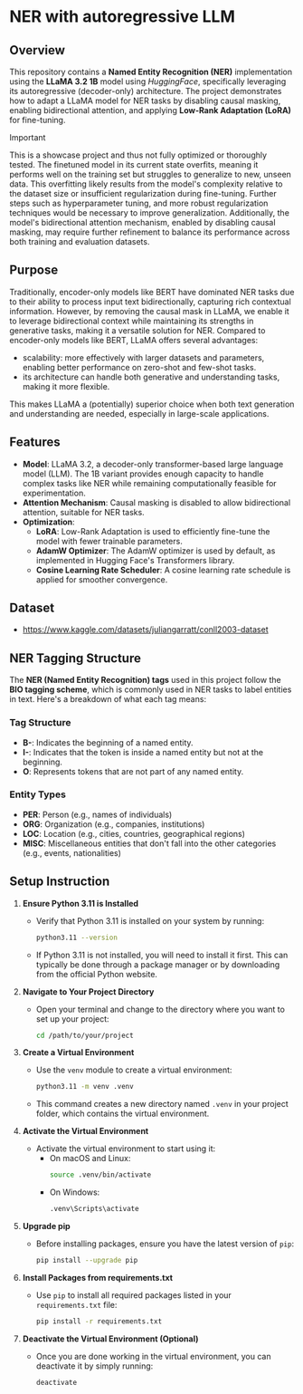 # NER with autoregressive LLM

## Overview

This repository contains a **Named Entity Recognition (NER)** implementation using the **LLaMA 3.2 1B** model using *HuggingFace*, specifically leveraging its autoregressive (decoder-only) architecture. The project demonstrates how to adapt a LLaMA model for NER tasks by disabling causal masking, enabling bidirectional attention, and applying **Low-Rank Adaptation (LoRA)** for fine-tuning. 

> [!IMPORTANT]
> This is a showcase project and thus not fully optimized or thoroughly tested. The finetuned model in its current state overfits, meaning it performs well on the training set but struggles to generalize to new, unseen data. This overfitting likely results from the model's complexity relative to the dataset size or insufficient regularization during fine-tuning. Further steps such as hyperparameter tuning, and more robust regularization techniques would be necessary to improve generalization. Additionally, the model's bidirectional attention mechanism, enabled by disabling causal masking, may require further refinement to balance its performance across both training and evaluation datasets.

## Purpose
Traditionally, encoder-only models like BERT have dominated NER tasks due to their ability to process input text bidirectionally, capturing rich contextual information. However, by removing the causal mask in LLaMA, we enable it to leverage bidirectional context while maintaining its strengths in generative tasks, making it a versatile solution for NER. Compared to encoder-only models like BERT, LLaMA offers several advantages:
* scalability: more effectively with larger datasets and parameters, enabling better performance on zero-shot and few-shot tasks. 
* its architecture can handle both generative and understanding tasks, making it more flexible. 

This makes LLaMA a (potentially) superior choice when both text generation and understanding are needed, especially in large-scale applications.

## Features

- **Model**: LLaMA 3.2, a decoder-only transformer-based large language model (LLM). The 1B variant provides enough capacity to handle complex tasks like NER while remaining computationally feasible for experimentation.
- **Attention Mechanism**: Causal masking is disabled to allow bidirectional attention, suitable for NER tasks.
- **Optimization**:
  - **LoRA**: Low-Rank Adaptation is used to efficiently fine-tune the model with fewer trainable parameters.
  - **AdamW Optimizer**: The AdamW optimizer is used by default, as implemented in Hugging Face's Transformers library.
  - **Cosine Learning Rate Scheduler**: A cosine learning rate schedule is applied for smoother convergence.

## Dataset

* https://www.kaggle.com/datasets/juliangarratt/conll2003-dataset

## NER Tagging Structure

The **NER (Named Entity Recognition) tags** used in this project follow the **BIO tagging scheme**, which is commonly used in NER tasks to label entities in text. Here's a breakdown of what each tag means:

### **Tag Structure**
- **B-**: Indicates the beginning of a named entity.
- **I-**: Indicates that the token is inside a named entity but not at the beginning.
- **O**: Represents tokens that are not part of any named entity.

### **Entity Types**
- **PER**: Person (e.g., names of individuals)
- **ORG**: Organization (e.g., companies, institutions)
- **LOC**: Location (e.g., cities, countries, geographical regions)
- **MISC**: Miscellaneous entities that don't fall into the other categories (e.g., events, nationalities)

## Setup Instruction

1. **Ensure Python 3.11 is Installed**
   - Verify that Python 3.11 is installed on your system by running:
     ```bash
     python3.11 --version
     ```
   - If Python 3.11 is not installed, you will need to install it first. This can typically be done through a package manager or by downloading from the official Python website.

2. **Navigate to Your Project Directory**
   - Open your terminal and change to the directory where you want to set up your project:
     ```bash
     cd /path/to/your/project
     ```

3. **Create a Virtual Environment**
   - Use the `venv` module to create a virtual environment:
     ```bash
     python3.11 -m venv .venv
     ```
   - This command creates a new directory named `.venv` in your project folder, which contains the virtual environment.

4. **Activate the Virtual Environment**
   - Activate the virtual environment to start using it:
     - On macOS and Linux:
       ```bash
       source .venv/bin/activate
       ```
     - On Windows:
       ```bash
       .venv\Scripts\activate
       ```

5. **Upgrade pip**
   - Before installing packages, ensure you have the latest version of `pip`:
     ```bash
     pip install --upgrade pip
     ```

6. **Install Packages from requirements.txt**
   - Use `pip` to install all required packages listed in your `requirements.txt` file:
     ```bash
     pip install -r requirements.txt
     ```

7. **Deactivate the Virtual Environment (Optional)**
   - Once you are done working in the virtual environment, you can deactivate it by simply running:
     ```bash
     deactivate
     ```
